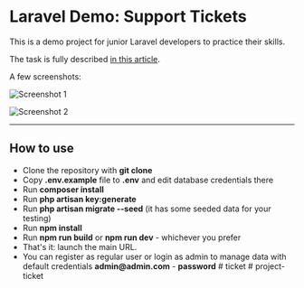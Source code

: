 # Laravel Demo: Support Tickets

This is a demo project for junior Laravel developers to practice their skills.

The task is fully described [in this article](https://laraveldaily.com/post/demo-project-laravel-support-ticket-system).

A few screenshots:

![Screenshot 1](https://laraveldaily.com/uploads/2022/11/laravel-support-tickets-01.png)

![Screenshot 2](https://laraveldaily.com/uploads/2022/11/laravel-support-tickets-02.png)

---

## How to use

- Clone the repository with **git clone**
- Copy **.env.example** file to **.env** and edit database credentials there
- Run **composer install**
- Run **php artisan key:generate**
- Run **php artisan migrate --seed** (it has some seeded data for your testing)
- Run **npm install**
- Run **npm run build** or **npm run dev** - whichever you prefer
- That's it: launch the main URL.
- You can register as regular user or login as admin to manage data with default credentials __admin@admin.com__ - **password**
  #   t i c k e t 
   
   
#   p r o j e c t - t i c k e t  
 